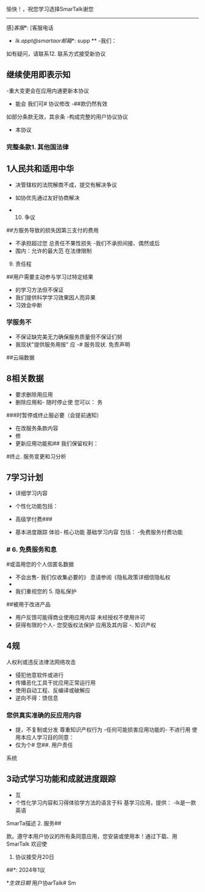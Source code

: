 愉快！，祝您学习选择SmarTalk谢您

---

感]*客服**: [客服电话
- *lk.appt@smartaor邮箱**: supp **
-我们：

如有疑问，请联系12. 联系方式接受新协议

##  继续使用即表示知
-重大变更会在应用内通更新本协议
- 能会 我们可# 协议修改
-##款仍然有效

 如部分条款无效，其余条
-构成完整的用户协议协议
- 本协议

### 完整条款1. 其他国法律

## 1人民共和适用中华
- 决管辖权的法院解商不成，提交有解决争议
- 如协优先通过友好协商解决

-  10. 争议

##方服务导致的损失因第三支付的费用
- 不承担超过您 总责任不果性损失
-我们不承担间接、偶然或后
- 围内：允许的最大范
在法律限制
 9. 责任程

##用户需要主动参与学习过特定结果
- 的学习方法但不保证
- 我们提供科学学习效果因人而异果
- 习效会中断

### 学服务不
- 不保证缺完美无力确保服务质量但不保证们努
- 我现状"提供服务用按" 应
-# 服务现状. 免责声明

##云端数据

## 8相关数据
- 要求删除用应用
- 删除应用和- 随时停止使 您可以：
务

###时暂停或终止服必要（会提前通知）
- 在改服务条款内容
- 修
- 更新应用功能和## 我们保留权利：

#终止. 服务变更和习分析

## 7学习计划
- 详细学习内容
- 个性化功能包括：
- 高级学付费### 

- 基本进度跟踪
体验- 核心功能 基础学习内容
包括：
-免费服务付费功能

### # 6. 免费服务和息

#或滥用您的个人信匿名数据
- 不会出售- 我们仅收集必要的》
息请参阅《隐私政策详细信隐私权
- 
- 我们重视您的 5. 隐私保护

##被用于改进产品
- 用户反馈可能得商业使用应用内容
未经授权不使用许可
- 获得有限的个人- 您受版权法保护
 应用及其内容
-. 知识产权
## 4规

人权利或违反法律法网络攻击
- 侵犯他意软件或进行
- 传播恶化工具干扰应用正常运行用
- 使用自动工程、反编译或破解应
- 逆向不得：馈信息

### 您供真实准确的反应用内容
- 提，不复制或分发 尊重知识产权行为
-任何可能损害应用功能的- 不进行用
使用本应人学习目的同意：
- 仅为个# 您##. 用户责任

系统

## 3动式学习功能和成就进度跟踪
- 互
- 个性化学习内容和习得体验学方法的语言于科 基学习应用，提供：
-lk是一款英语

SmarTa描述 2. 服务##

款。遵守本用户协议的所有条同意应用，您安装或使用本！通过下载、用SmarTalk
欢迎使
 1. 协议接受月20日

##*: 2024年1议

**生效日期* 用户协arTalk# Sm